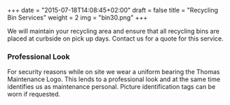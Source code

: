 +++
date = "2015-07-18T14:08:45+02:00"
draft = false
title = "Recycling Bin Services"
weight = 2
img = "bin30.png"
+++

We will maintain your recycling area and ensure that all recycling bins are placed at curbside on pick up days. Contact us for a quote for this service.


### Professional Look
For security reasons while on site we wear a uniform bearing the Thomas Maintenance Logo. This lends to a professional look and at the same time identifies us as maintenance personal. Picture identification tags can be worn if requested.

